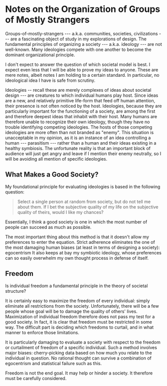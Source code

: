 # Notes on the Organization of Groups of Mostly Strangers

Groups-of-mostly-strangers --- a.k.a. communities, societies, civilizations --- are a fascinating object of study in my explorations of design.
The fundamental principles of organizing a society --- a.k.a. ideology --- are not well-known.
Many ideologies compete with one another to become the dominant organizational principle.

I don't expect to answer the question of which societal model is best.
I expect even less that I will be able to prove my ideas to anyone.
These are mere notes, albeit notes I am holding to a certain standard.
In particular, no ideological idea I have is safe from scrutiny.

Ideologies -- recall these are merely complexes of ideas about societal design --- are creatures to which individual humans play host.
Since ideas are a new, and relatively primitive life-form that feed off human attention, their presence is not often noticed by the host.
Ideologies, because they are particularly important for the functioning of a society, are among the first and therefore deepest ideas that inhabit with their host.
Many humans are therefore unable to recognize their own ideology, though they have no trouble identifying competing ideologies.
The hosts of those competing ideologies are more often than not branded as "enemy".
This situation is unacceptable in my opinion, as it is an instance of an idea controlling a human --- parasitism --- rather than a human and their ideas existing in a healthy symbiosis.
The unfortunate reality is that an important block of audience will just get angry and leave if I mention their enemy neutrally, so I will be avoiding all mention of specific ideologies.


## What Makes a Good Society?

My foundational principle for evaluating ideologies is based in the following question:

> Select a single person at random from society, but do not tell me about them.
> If I bet the subjective quality of my life on the subjective quality of theirs, would I like my chances?

Essentially, I think a good society is one in which the most number of people can succeed as much as possible.

The most important thing about this method is that it doesn't allow my preferences to enter the equation.
Strict adherence eliminates the one of the most damaging human biases (at least in terms of designing a society): egocentrism
It also keeps at bay my symbiotic ideology, whose preferences can so easily overwhelm my own thought process in defense of itself.


## Freedom

Is individual freedom a fundamental principle in the theory of societal structure?

It is certainly easy to maximize the freedom of every individual: simply eliminate all restrictions from the society.
Unfortunately, there will be a few people whose goal will be to damage the quality of others' lives.
Maximization of individual freedom therefore does not pass my test for a good society.
In fact, it is clear that freedom must be restricted in some way.
The difficult part is deciding which freedoms to curtail, and in what manner to enforce those limitations.

It is particularly damaging to evaluate a society with respect to the freedom or curtailment of freedom of a specific individual.
Such a method involves major biases: cherry-picking data based on how much you relate to the individual in question.
No rational thought can survive a combination of egocentrism and statistical failure such as this.

Freedom is not the end goal.
It may help or hinder a society.
It therefore must be carefully considered.
